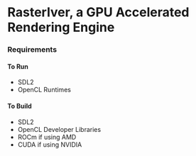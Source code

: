 # RasterIver, a GPU Accelerated Rendering Engine
### Requirements
#### To Run
- SDL2
- OpenCL Runtimes
#### To Build
- SDL2
- OpenCL Developer Libraries
- ROCm if using AMD
- CUDA if using NVIDIA
